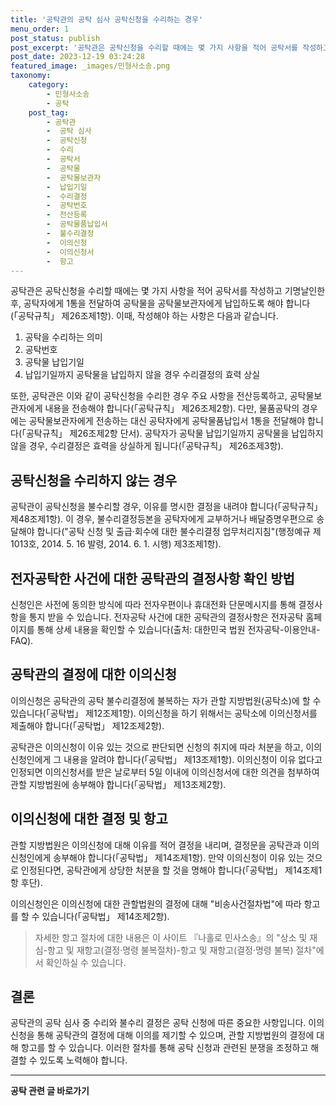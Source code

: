 ```yaml
---
title: '공탁관의 공탁 심사 공탁신청을 수리하는 경우'
menu_order: 1
post_status: publish
post_excerpt: '공탁관은 공탁신청을 수리할 때에는 몇 가지 사항을 적어 공탁서를 작성하고 기명날인한 후, 공탁자에게 1통을 전달하여 공탁물을 공탁물보관자에게 납입하도록 해야 합니다  공탁규칙  제26조제1항 . 이때, 작성해야 하는 사항은 다음과 같습니다.'
post_date: 2023-12-19 03:24:28
featured_image: _images/민형사소송.png
taxonomy:
    category:
        - 민형사소송
        - 공탁
    post_tag:
        - 공탁관
        -  공탁 심사
        -  공탁신청
        -  수리
        -  공탁서
        -  공탁물
        -  공탁물보관자
        -  납입기일
        -  수리결정
        -  공탁번호
        -  전산등록
        -  공탁물품납입서
        -  불수리결정
        -  이의신청
        -  이의신청서
        -  항고
---
```



공탁관은 공탁신청을 수리할 때에는 몇 가지 사항을 적어 공탁서를 작성하고 기명날인한 후, 공탁자에게 1통을 전달하여 공탁물을 공탁물보관자에게 납입하도록 해야 합니다(「공탁규칙」 제26조제1항). 이때, 작성해야 하는 사항은 다음과 같습니다.

1. 공탁을 수리하는 의미
2. 공탁번호
3. 공탁물 납입기일
4. 납입기일까지 공탁물을 납입하지 않을 경우 수리결정의 효력 상실

또한, 공탁관은 이와 같이 공탁신청을 수리한 경우 주요 사항을 전산등록하고, 공탁물보관자에게 내용을 전송해야 합니다(「공탁규칙」 제26조제2항). 다만, 물품공탁의 경우에는 공탁물보관자에게 전송하는 대신 공탁자에게 공탁물품납입서 1통을 전달해야 합니다(「공탁규칙」 제26조제2항 단서). 공탁자가 공탁물 납입기일까지 공탁물을 납입하지 않을 경우, 수리결정은 효력을 상실하게 됩니다(「공탁규칙」 제26조제3항).

## 공탁신청을 수리하지 않는 경우

공탁관이 공탁신청을 불수리할 경우, 이유를 명시한 결정을 내려야 합니다(「공탁규칙」 제48조제1항). 이 경우, 불수리결정등본을 공탁자에게 교부하거나 배달증명우편으로 송달해야 합니다("공탁 신청 및 출급·회수에 대한 불수리결정 업무처리지침"(행정예규 제1013호, 2014. 5. 16 발령, 2014. 6. 1. 시행) 제3조제1항).

## 전자공탁한 사건에 대한 공탁관의 결정사항 확인 방법

신청인은 사전에 동의한 방식에 따라 전자우편이나 휴대전화 단문메시지를 통해 결정사항을 통지 받을 수 있습니다. 전자공탁 사건에 대한 공탁관의 결정사항은 전자공탁 홈페이지를 통해 상세 내용을 확인할 수 있습니다(출처: 대한민국 법원 전자공탁-이용안내-FAQ).

## 공탁관의 결정에 대한 이의신청

이의신청은 공탁관의 공탁 불수리결정에 불복하는 자가 관할 지방법원(공탁소)에 할 수 있습니다(「공탁법」 제12조제1항). 이의신청을 하기 위해서는 공탁소에 이의신청서를 제출해야 합니다(「공탁법」 제12조제2항).

공탁관은 이의신청이 이유 있는 것으로 판단되면 신청의 취지에 따라 처분을 하고, 이의신청인에게 그 내용을 알려야 합니다(「공탁법」 제13조제1항). 이의신청이 이유 없다고 인정되면 이의신청서를 받은 날로부터 5일 이내에 이의신청서에 대한 의견을 첨부하여 관할 지방법원에 송부해야 합니다(「공탁법」 제13조제2항).

## 이의신청에 대한 결정 및 항고

관할 지방법원은 이의신청에 대해 이유를 적어 결정을 내리며, 결정문을 공탁관과 이의신청인에게 송부해야 합니다(「공탁법」 제14조제1항). 만약 이의신청이 이유 있는 것으로 인정된다면, 공탁관에게 상당한 처분을 할 것을 명해야 합니다(「공탁법」 제14조제1항 후단).

이의신청인은 이의신청에 대한 관할법원의 결정에 대해 "비송사건절차법"에 따라 항고를 할 수 있습니다(「공탁법」 제14조제2항).

> 자세한 항고 절차에 대한 내용은 이 사이트 『나홀로 민사소송』의 "상소 및 재심-항고 및 재항고(결정·명령 불복절차)-항고 및 재항고(결정·명령 불복) 절차"에서 확인하실 수 있습니다.

## 결론

공탁관의 공탁 심사 중 수리와 불수리 결정은 공탁 신청에 따른 중요한 사항입니다. 이의신청을 통해 공탁관의 결정에 대해 이의를 제기할 수 있으며, 관할 지방법원의 결정에 대해 항고를 할 수 있습니다. 이러한 절차를 통해 공탁 신청과 관련된 분쟁을 조정하고 해결할 수 있도록 노력해야 합니다.
<!-- wp:separator -->
<hr class="wp-block-separator has-alpha-channel-opacity"/>
<!-- /wp:separator -->

<!-- wp:group {"backgroundColor":"base","layout":{"type":"constrained"}} -->
<div class="wp-block-group has-base-background-color has-background"><!-- wp:paragraph {"align":"center","fontSize":"medium"} -->
<p class="has-text-align-center has-large-font-size"><strong>공탁 관련 글 바로가기</strong></p>
<!-- /wp:paragraph -->


<!-- wp:latest-posts
{"categories":[{"id":15187,"count":19,"description":"","link":"https://uknowlaw.com/category/%ea%b3%b5%ed%83%81/","name":"공탁","slug":"공탁","taxonomy":"category","parent":0,"meta":[],"_links":{"self":[{"href":"https://uknowlaw.com/wp-json/wp/v2/categories/15187"}],"collection":[{"href":"https://uknowlaw.com/wp-json/wp/v2/categories"}],"about":[{"href":"https://uknowlaw.com/wp-json/wp/v2/taxonomies/category"}],"wp:post_type":[{"href":"https://uknowlaw.com/wp-json/wp/v2/posts?categories=15187"}],"curies":[{"name":"wp","href":"https://api.w.org/{rel}","templated":true}]}}],"postsToShow":100,"excerptLength":28,"postLayout":"grid","columns":2,"featuredImageAlign":"left","featuredImageSizeSlug":"large","fontSize":"small"} /--></div>
<!-- /wp:group -->